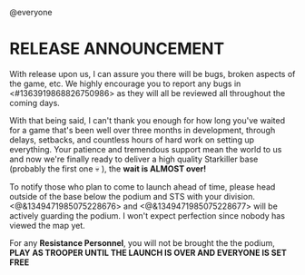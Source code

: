 @everyone

# RELEASE ANNOUNCEMENT

With release upon us, I can assure you there will be bugs, broken aspects of the game, etc. We highly encourage you to report any bugs in <#1363919868826750986> as they will all be reviewed all throughout the coming days.

With that being said, I can't thank you enough for how long you've waited for a game that's been well over three months in development, through delays, setbacks, and countless hours of hard work on setting up everything. Your patience and tremendous support mean the world to us and now we're finally ready to deliver a high quality Starkiller base (probably the first one 💀 ), the **wait is ALMOST over!**

To notify those who plan to come to launch ahead of time, please head outside of the base below the podium and STS with your division. <@&1349471985075228676> and <@&1349471985075228677> will be actively guarding the podium. I won't expect perfection since nobody has viewed the map yet. 

For any **Resistance Personnel**, you will not be brought the the podium, **PLAY AS TROOPER UNTIL THE LAUNCH IS OVER AND EVERYONE IS SET FREE**